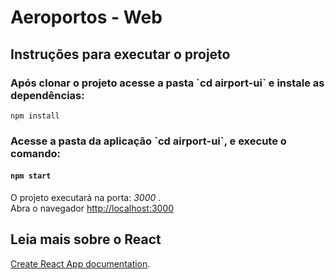 # Aeroportos - Web

## Instruções para executar o projeto

<h3>Após clonar o projeto acesse a pasta `cd airport-ui` e instale as dependências: </h3

#### `npm install`

<h3>Acesse a pasta da aplicação `cd airport-ui`, e execute o comando: </h3>

#### `npm start`

O projeto executará na porta: _3000_ .<br />
Abra o navegador [http://localhost:3000](http://localhost:3000)


## Leia mais sobre o React

[Create React App documentation](https://facebook.github.io/create-react-app/docs/getting-started).

